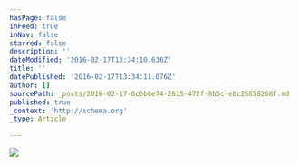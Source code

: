 ```yaml
---
hasPage: false
inFeed: true
inNav: false
starred: false
description: ''
dateModified: '2016-02-17T13:34:10.636Z'
title: ''
datePublished: '2016-02-17T13:34:11.076Z'
author: []
sourcePath: _posts/2016-02-17-6c6b6e74-2615-472f-8b5c-e8c25658268f.md
published: true
_context: 'http://schema.org'
_type: Article

---
```

![](https://the-grid-user-content.s3-us-west-2.amazonaws.com/8975a9b1-398c-4f12-b728-5429d1d61e37.jpg)
